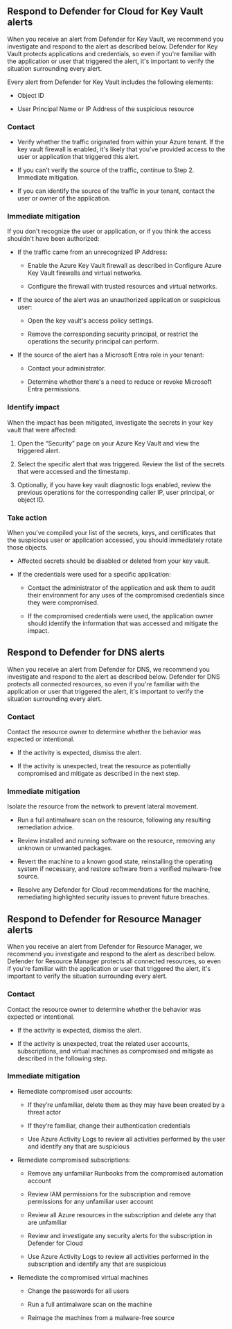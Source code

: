 ## Respond to Defender for Cloud for Key Vault alerts

When you receive an alert from Defender for Key Vault, we recommend you investigate and respond to the alert as described below. Defender for Key Vault protects applications and credentials, so even if you're familiar with the application or user that triggered the alert, it's important to verify the situation surrounding every alert.

Every alert from Defender for Key Vault includes the following elements:

- Object ID

- User Principal Name or IP Address of the suspicious resource

### Contact

- Verify whether the traffic originated from within your Azure tenant. If the key vault firewall is enabled, it's likely that you've provided access to the user or application that triggered this alert.

- If you can't verify the source of the traffic, continue to Step 2. Immediate mitigation.

- If you can identify the source of the traffic in your tenant, contact the user or owner of the application.

### Immediate mitigation

If you don't recognize the user or application, or if you think the access shouldn't have been authorized:

- If the traffic came from an unrecognized IP Address:

  - Enable the Azure Key Vault firewall as described in Configure Azure Key Vault firewalls and virtual networks.

  - Configure the firewall with trusted resources and virtual networks.

- If the source of the alert was an unauthorized application or suspicious user:

  - Open the key vault's access policy settings.

  - Remove the corresponding security principal, or restrict the operations the security principal can perform.

- If the source of the alert has a Microsoft Entra role in your tenant:

  - Contact your administrator.

  - Determine whether there's a need to reduce or revoke Microsoft Entra permissions.

### Identify impact

When the impact has been mitigated, investigate the secrets in your key vault that were affected:

1. Open the “Security” page on your Azure Key Vault and view the triggered alert.

1. Select the specific alert that was triggered. Review the list of the secrets that were accessed and the timestamp.

1. Optionally, if you have key vault diagnostic logs enabled, review the previous operations for the corresponding caller IP, user principal, or object ID.

### Take action

When you've compiled your list of the secrets, keys, and certificates that the suspicious user or application accessed, you should immediately rotate those objects.

- Affected secrets should be disabled or deleted from your key vault.

- If the credentials were used for a specific application:

  - Contact the administrator of the application and ask them to audit their environment for any uses of the compromised credentials since they were compromised.

  - If the compromised credentials were used, the application owner should identify the information that was accessed and mitigate the impact.

## Respond to Defender for DNS alerts

When you receive an alert from Defender for DNS, we recommend you investigate and respond to the alert as described below. Defender for DNS protects all connected resources, so even if you're familiar with the application or user that triggered the alert, it's important to verify the situation surrounding every alert.

### Contact

Contact the resource owner to determine whether the behavior was expected or intentional.

- If the activity is expected, dismiss the alert.

- If the activity is unexpected, treat the resource as potentially compromised and mitigate as described in the next step.

### Immediate mitigation

Isolate the resource from the network to prevent lateral movement.

- Run a full antimalware scan on the resource, following any resulting remediation advice.

- Review installed and running software on the resource, removing any unknown or unwanted packages.

- Revert the machine to a known good state, reinstalling the operating system if necessary, and restore software from a verified malware-free source.

- Resolve any Defender for Cloud recommendations for the machine, remediating highlighted security issues to prevent future breaches.

## Respond to Defender for Resource Manager alerts

When you receive an alert from Defender for Resource Manager, we recommend you investigate and respond to the alert as described below. Defender for Resource Manager protects all connected resources, so even if you're familiar with the application or user that triggered the alert, it's important to verify the situation surrounding every alert.

### Contact

Contact the resource owner to determine whether the behavior was expected or intentional.

- If the activity is expected, dismiss the alert.

- If the activity is unexpected, treat the related user accounts, subscriptions, and virtual machines as compromised and mitigate as described in the following step.

### Immediate mitigation

- Remediate compromised user accounts:

  - If they’re unfamiliar, delete them as they may have been created by a threat actor

  - If they’re familiar, change their authentication credentials

  - Use Azure Activity Logs to review all activities performed by the user and identify any that are suspicious

- Remediate compromised subscriptions:

  - Remove any unfamiliar Runbooks from the compromised automation account

  - Review IAM permissions for the subscription and remove permissions for any unfamiliar user account

  - Review all Azure resources in the subscription and delete any that are unfamiliar

  - Review and investigate any security alerts for the subscription in Defender for Cloud

  - Use Azure Activity Logs to review all activities performed in the subscription and identify any that are suspicious

- Remediate the compromised virtual machines

  - Change the passwords for all users

  - Run a full antimalware scan on the machine

  - Reimage the machines from a malware-free source
